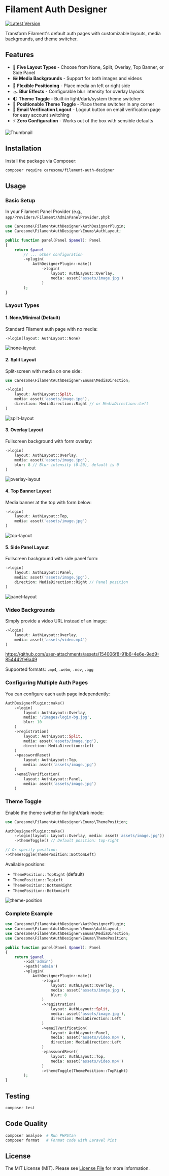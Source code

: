 # Filament Auth Designer

[![Latest Version](https://img.shields.io/packagist/v/caresome/filament-auth-designer.svg?style=flat-square)](https://packagist.org/packages/caresome/filament-auth-designer)

Transform Filament's default auth pages with customizable layouts, media backgrounds, and theme switcher.

## Features

- 🎨 **Five Layout Types** - Choose from None, Split, Overlay, Top Banner, or Side Panel
- 🖼️ **Media Backgrounds** - Support for both images and videos
- 📐 **Flexible Positioning** - Place media on left or right side
- 🌫️ **Blur Effects** - Configurable blur intensity for overlay layouts
- 🌓 **Theme Toggle** - Built-in light/dark/system theme switcher
- 📍 **Positionable Theme Toggle** - Place theme switcher in any corner
- 🚪 **Email Verification Logout** - Logout button on email verification page for easy account switching
- ⚡ **Zero Configuration** - Works out of the box with sensible defaults


![Thumbnail](https://github.com/user-attachments/assets/9cbb32f1-d73c-4962-b73a-123a48f0efc2)



## Installation

Install the package via Composer:

```bash
composer require caresome/filament-auth-designer
```

## Usage

### Basic Setup

In your Filament Panel Provider (e.g., `app/Providers/Filament/AdminPanelProvider.php`):

```php
use Caresome\FilamentAuthDesigner\AuthDesignerPlugin;
use Caresome\FilamentAuthDesigner\Enums\AuthLayout;

public function panel(Panel $panel): Panel
{
    return $panel
        // ... other configuration
        ->plugin(
            AuthDesignerPlugin::make()
                ->login(
                    layout: AuthLayout::Overlay,
                    media: asset('assets/image.jpg')
                )
        );
}
```

### Layout Types

#### 1. None/Minimal (Default)
Standard Filament auth page with no media:

```php
->login(layout: AuthLayout::None)
```


![none-layout](https://github.com/user-attachments/assets/2bd34599-2578-474e-a47b-26e13f6b8fbb)


#### 2. Split Layout
Split-screen with media on one side:

```php
use Caresome\FilamentAuthDesigner\Enums\MediaDirection;

->login(
    layout: AuthLayout::Split,
    media: asset('assets/image.jpg'),
    direction: MediaDirection::Right // or MediaDirection::Left
)
```

![split-layout](https://github.com/user-attachments/assets/7e16dbc4-b968-4334-a17b-3a59d1b47135)


#### 3. Overlay Layout
Fullscreen background with form overlay:

```php
->login(
    layout: AuthLayout::Overlay,
    media: asset('assets/image.jpg'),
    blur: 8 // Blur intensity (0-20), default is 0
)
```

![overlay-layout](https://github.com/user-attachments/assets/da60d0d8-bfec-44a4-9299-0978f656ba04)


#### 4. Top Banner Layout
Media banner at the top with form below:

```php
->login(
    layout: AuthLayout::Top,
    media: asset('assets/image.jpg')
)
```

![top-layout](https://github.com/user-attachments/assets/6e5004b2-7433-40b3-ae27-1fb780e14024)


#### 5. Side Panel Layout
Fullscreen background with side panel form:

```php
->login(
    layout: AuthLayout::Panel,
    media: asset('assets/image.jpg'),
    direction: MediaDirection::Right // Panel position
)
```

![panel-layout](https://github.com/user-attachments/assets/93556a94-d55f-474e-9476-993201521ced)


### Video Backgrounds

Simply provide a video URL instead of an image:

```php
->login(
    layout: AuthLayout::Overlay,
    media: asset('assets/video.mp4')
)
```


https://github.com/user-attachments/assets/154006f8-91b6-4e6e-9ed9-854442fe6a49



Supported formats: `.mp4`, `.webm`, `.mov`, `.ogg`

### Configuring Multiple Auth Pages

You can configure each auth page independently:

```php
AuthDesignerPlugin::make()
    ->login(
        layout: AuthLayout::Overlay,
        media: '/images/login-bg.jpg',
        blur: 10
    )
    ->registration(
        layout: AuthLayout::Split,
        media: asset('assets/image.jpg'),
        direction: MediaDirection::Left
    )
    ->passwordReset(
        layout: AuthLayout::Top,
        media: asset('assets/image.jpg')
    )
    ->emailVerification(
        layout: AuthLayout::Panel,
        media: asset('assets/image.jpg')
    )
```

### Theme Toggle

Enable the theme switcher for light/dark mode:

```php
use Caresome\FilamentAuthDesigner\Enums\ThemePosition;

AuthDesignerPlugin::make()
    ->login(layout: Layout::Overlay, media: asset('assets/image.jpg'))
    ->themeToggle() // Default position: top-right

// Or specify position:
->themeToggle(ThemePosition::BottomLeft)
```

Available positions:
- `ThemePosition::TopRight` (default)
- `ThemePosition::TopLeft`
- `ThemePosition::BottomRight`
- `ThemePosition::BottomLeft`


![theme-position](https://github.com/user-attachments/assets/12d891f8-85fd-4a30-be5f-a986a151f9e4)


### Complete Example

```php
use Caresome\FilamentAuthDesigner\AuthDesignerPlugin;
use Caresome\FilamentAuthDesigner\Enums\AuthLayout;
use Caresome\FilamentAuthDesigner\Enums\MediaDirection;
use Caresome\FilamentAuthDesigner\Enums\ThemePosition;

public function panel(Panel $panel): Panel
{
    return $panel
        ->id('admin')
        ->path('admin')
        ->plugin(
            AuthDesignerPlugin::make()
                ->login(
                    layout: AuthLayout::Overlay,
                    media: asset('assets/image.jpg'),
                    blur: 8
                )
                ->registration(
                    layout: AuthLayout::Split,
                    media: asset('assets/image.jpg'),
                    direction: MediaDirection::Left
                )
                ->emailVerification(
                    layout: AuthLayout::Panel,
                    media: asset('assets/video.mp4'),
                    direction: MediaDirection::Left
                )
                ->passwordReset(
                    layout: AuthLayout::Top,
                    media: asset('assets/video.mp4')
                )
                ->themeToggle(ThemePosition::TopRight)
        );
}
```

## Testing

```bash
composer test
```

## Code Quality

```bash
composer analyse  # Run PHPStan
composer format   # Format code with Laravel Pint
```

## License

The MIT License (MIT). Please see [License File](LICENSE.md) for more information.

